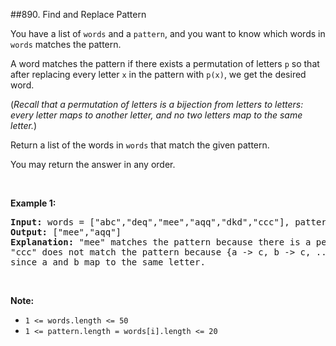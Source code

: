 ##890. Find and Replace Pattern
<p>You have a list of&nbsp;<code>words</code> and a <code>pattern</code>, and you want to know which words in <code>words</code> matches the pattern.</p>

<p>A word matches the pattern if there exists a permutation of letters <code>p</code> so that after replacing every letter <code>x</code> in the pattern with <code>p(x)</code>, we get the desired word.</p>

<p>(<em>Recall that a permutation of letters is a bijection from letters to letters: every letter maps to another letter, and no two letters map to the same letter.</em>)</p>

<p>Return a list of the words in <code>words</code>&nbsp;that match the given pattern.&nbsp;</p>

<p>You may return the answer in any order.</p>

<p>&nbsp;</p>

<div>
<p><strong>Example 1:</strong></p>

<pre>
<strong>Input: </strong>words = <span id="example-input-1-1">[&quot;abc&quot;,&quot;deq&quot;,&quot;mee&quot;,&quot;aqq&quot;,&quot;dkd&quot;,&quot;ccc&quot;]</span>, pattern = <span id="example-input-1-2">&quot;abb&quot;</span>
<strong>Output: </strong><span id="example-output-1">[&quot;mee&quot;,&quot;aqq&quot;]</span>
<strong><span>Explanation: </span></strong>&quot;mee&quot; matches the pattern because there is a permutation {a -&gt; m, b -&gt; e, ...}. 
&quot;ccc&quot; does not match the pattern because {a -&gt; c, b -&gt; c, ...} is not a permutation,
since a and b map to the same letter.</pre>

<p>&nbsp;</p>

<p><strong>Note:</strong></p>

<ul>
	<li><code>1 &lt;= words.length &lt;= 50</code></li>
	<li><code>1 &lt;= pattern.length = words[i].length&nbsp;&lt;= 20</code></li>
</ul>
</div>
